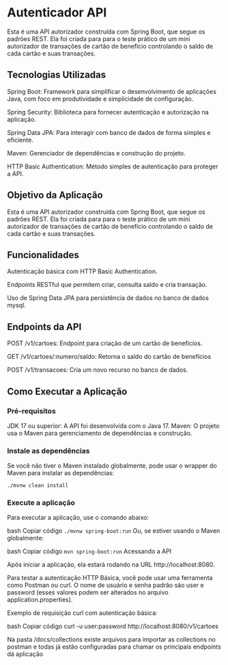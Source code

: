 # Autenticador API
Esta é uma API autorizador construída com Spring Boot, que segue os padrões REST. Ela foi criada para para o teste prático de um mini autorizador de transações de cartão de benefício controlando o saldo de cada cartão e suas transações.

## Tecnologias Utilizadas
Spring Boot: Framework para simplificar o desenvolvimento de aplicações Java, com foco em produtividade e simplicidade de configuração.

Spring Security: Biblioteca para fornecer autenticação e autorização na aplicação.

Spring Data JPA: Para interagir com banco de dados de forma simples e eficiente.


Maven: Gerenciador de dependências e construção do projeto.

HTTP Basic Authentication: Método simples de autenticação para proteger a API.

## Objetivo da Aplicação
Esta é uma API autorizador construída com Spring Boot, que segue os padrões REST. Ela foi criada para para o teste prático de um mini autorizador de transações de cartão de benefício controlando o saldo de cada cartão e suas transações.

## Funcionalidades
Autenticação básica com HTTP Basic Authentication.

Endpoints RESTful que permitem criar, consulta saldo e cria transação.

Uso de Spring Data JPA para persistência de dados no banco de dados mysql.

## Endpoints da API
POST /v1/cartoes: Endpoint para criação de um cartão de benefícios.

GET /v1/cartoes/:numero/saldo: Retorna o saldo do cartão de benefícios

POST /v1/transacoes: Cria um novo recurso no banco de dados.


## Como Executar a Aplicação 
### Pré-requisitos
JDK 17 ou superior: A API foi desenvolvida com o Java 17.
Maven: O projeto usa o Maven para gerenciamento de dependências e construção.

### Instale as dependências

Se você não tiver o Maven instalado globalmente, pode usar o wrapper do Maven para instalar as dependências:

`./mvnw clean install`

### Execute a aplicação

Para executar a aplicação, use o comando abaixo:

bash
Copiar código
`./mvnw spring-boot:run`
Ou, se estiver usando o Maven globalmente:

bash
Copiar código
`mvn spring-boot:run`
Acessando a API

Após iniciar a aplicação, ela estará rodando na URL http://localhost:8080.

Para testar a autenticação HTTP Básica, você pode usar uma ferramenta como Postman ou curl. O nome de usuário e senha padrão são user e password (esses valores podem ser alterados no arquivo application.properties).

Exemplo de requisição curl com autenticação básica:

bash
Copiar código
curl -u user:password http://localhost:8080/v1/cartoes

Na pasta /docs/collections existe arquivos para importar as collections no postman e todas já estão configuradas para chamar os principais endpoints dá aplicação
